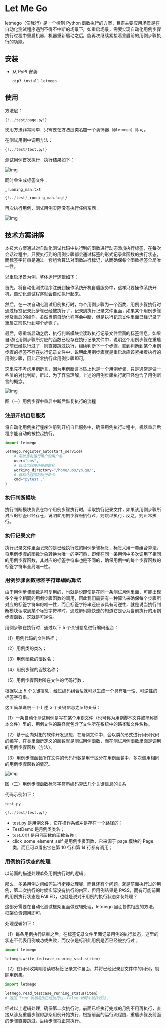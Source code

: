 # Let Me Go

letmego（任我行）是一个控制 Python 函数执行的方案，目前主要应用场景是在自动化测试程序遇到不得不中断的场景下，如重启场景，需要实现自动化用例步骤执行过程中重启机器，机器重新启动之后，能再次继续紧接着重启前的用例步骤执行的功能。

## 安装

- 从 PyPI 安装:

  ```shel
  pip3 install letmego
  ```

## 使用

方法层：

```python
{!../test/page.py!}
```

使用方法非常简单，只需要在方法层类名加一个装饰器（`@letmego`）即可。

在测试用例中调用方法：

```python
{!../test/test.py!}
```

测试用例首次执行，执行结果如下：

![img](./img/3.png)

同时会生成标签文件：

`_running_man.txt`

```python
{!../test/_running_man.log!}
```

再次执行用例，测试用例实际没有执行任何东西：

![img](./img/4.png)

## 技术方案讲解

本技术方案通过对自动化测试代码中执行到的函数进行动态添加执行标签，在每次会话过程中，只要执行到的用例步骤都会通过标签的形式记录此函数的执行状态，而标签字符串是通过一套组合算法对函数进行标记，从而确保每个函数标签全局唯一性。

以重启场景为例，整体运行逻辑如下：

首先，将自动化测试程序注册到操作系统开机自启服务中，这样只要操作系统开机，自动化测试程序就会自动执行起来。

然后，在一次自动化测试用例执行时，每个用例步骤为一个函数，用例步骤执行时通过标签记录此步骤已经被执行了，记录到执行记录文件里面，如果某个用例步骤涉及重启的操作，虽然当前自动化程序会中断，但是执行记录文件里面已经记录了重启之前执行到哪个步骤了。

最后，等重新启动之后，执行判断模块会读取执行记录文件里面的标签信息，如果自动化用例步骤所对应的函数已经存在执行记录文件中，说明这个用例步骤在重启之前已经执行过了，则直接跳过执行，继续判断下一个步骤，直到判断到某个用例步骤的标签不存在执行记录文件中，说明此用例步骤就是重启后应该紧接着执行的用例步骤，因此正常执行此用例步骤即可。

这里先不考虑用例断言，因为用例断言本质上也是一个用例步骤，只是通常是做一些值的对比判断，所以，为了容易理解，上述的用例步骤执行就已经包含了用例断言的概念。

![img](./img/1.png)

图（一）用例步骤中重启中断后恢复执行的流程

### 注册开机自启服务

将自动化用例执行程序注册到开机自启服务中，确保用例执行过程中，机器重启后程序能自动的被拉起执行。

```python
import letmego

letmego.register_autostart_service(
    # 系统当前运行用户的用户名
    user="uos",
    # 自动化程序所在的路径
    working_directory="/home/uos/youqu/",
    # 自动化程序的执行命令
    cmd="pytest ."
)
```

### 执行判断模块

执行判断模块负责在每个用例步骤执行时，读取执行记录文件，如果该用例步骤所对应的标签已经存在，说明此用例步骤被执行过，则跳过执行，反之，则正常执行。

### 执行记录文件

执行记录文件里面记录的是已经执行过的用例步骤标签，标签采用一套组合算法，将用例步骤的函数对象转换为唯一的字符串，即使在同一条用例中多次调用了相同的用例步骤函数，其对应的标签字符串也是不同的，确保用例中的每个步骤函数的标签字符串全局唯一性。

### 用例步骤函数标签字符串编码算法

由于用例步骤函数是可复用的，也就是说即使是在同一条测试用例里面，可能出现多个完全相同的用例步骤函数的调用，因此我们需要有一种算法来确保每个步骤所对应的标签字符串的唯一性，而且标签字符串还应该具有可逆性，就是说当执行判断模块读取到某个标签字符串时，通过解码能快速的知道它是否为当前执行的用例步骤函数，这就是可逆性。

用例步骤在执行时，通过以下 5 个关键信息进行编码组合：

（1）用例代码的文件路径；

（2）用例类的类名；

（3）用例函数的函数名；

（4）用例步骤的函数名称；

（5）用例步骤函数所在文件的代码行数；

根据以上 5 个关键信息，经过编码组合后就可以生成一个具有唯一性、可逆性的标签字符串。

这里简单说明一下上述 5 个关键信息之间的关系：

（1）一条自动化测试用例是写在某个用例文件（也可称为用例脚本文件或简称脚本文件）里的，用例文件的路径就包含了文件所在系统中的路径和文件名称。

（2）基于面向对象的软件开发思想，在用例文件中，会以类的形式进行用例代码的编写，在类里面所定义的函数就是测试用例函数，而在测试用例函数里面是调用的用例步骤函数（方法）。

（3）用例步骤函数所在文件的代码行数是用于区分在用例函数中，多次调用相同的用例步骤函数的情况。

![img](./img/2.png)

图（二）用例步骤函数标签字符串编码算法几个关键信息的关系

代码示例如下：

`test.py`

```python
{!../test/test.py!}
```

- test.py 是用例文件，它在操作系统中是存在一个路径的；
- TestDemo 是用例类类名；
- test_001 是用例函数的函数名称；
- click_some_element_self 是用例步骤函数，它来源于 page 模块的 Page 类，而且可以看出它在第 10 行和第 14 行都有调用；

### 用例执行状态的处理

以前面的描述处理单条用例执行时的逻辑；

那么，多条用例之间如何进行衔接处理呢，而且还有个问题，就是前面执行过的用例，第二次执行的时候实际没有执行的内容，但用例结果是 PASS，而有可能前面的用例执行状态是 FAILED，也就是说对于用例的执行状态如何处理？

这部分需要在自动化测试框架里面做逻辑处理，letmego 里面提供相应的方法，框架负责调用即可。

处理逻辑如下：

（1）每条用例执行结束之后，在标签记录文件里面记录用例的执行状态，这里的状态不代表用例成功或失败，而仅仅是标识此用例是否已经被执行过；

```py
import letmego

letmego.write_testcase_running_status(item)
```

（2）在用例收集阶段读取标签记录文件里面，并将已经记录到文件中的用例，剔除用例集。

```py
import letmego

letmego.read_testcase_running_status(item)
# 返回 True 说明用例已经执行过，False 说明未被执行过；
```

经过以上逻辑处理，确保第二次执行时，前面已经执行完成的用例不用再执行，直接从涉及重启步骤的那条用例开始执行，根据前面的运行流程图，重启步骤及前面的步骤直接跳过，后续步骤将正常执行。